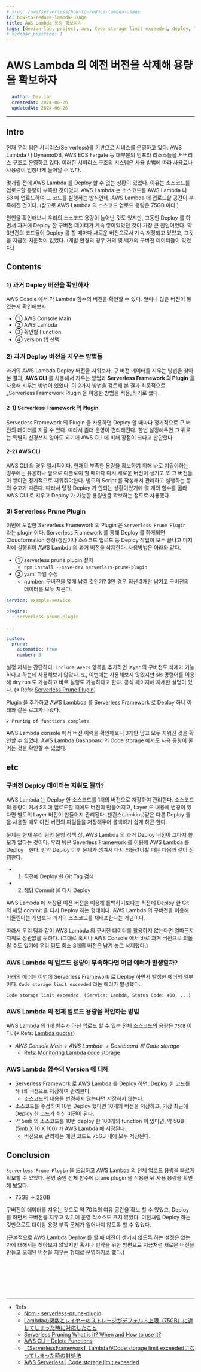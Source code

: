 ```yaml
---
# slug: /aws/serverless/how-to-reduce-lambda-usage
id: how-to-reduce-lambda-usage
title: AWS Lambda 용량 확보하기
tags: [devian-lab, project, aws, Code storage limit exceeded, deploy, lambda, prune plugin, serverless, serverless framework, 람다버전, 용량부족]
# sidebar_position: 1
---
```


<!--title -->
# AWS Lambda 의 예전 버전을 삭제해 용량을 확보하자
<!--//title -->

<!-- 
```json
{
  "author": "Dev.ian",
  "createdAt": "2024-06-26",
  "updatedAt": "2024-06-26"
}
``` 
-->

```yaml
  author: Dev.ian
  createdAt: 2024-06-26
  updatedAt: 2024-06-26
```

---

## Intro
 현재 우리 팀은 서버리스(Serverless)를 기반으로 서비스를 운영하고 있다. AWS Lambda 나 DynamoDB, AWS ECS Fargate 등 대부분의 인프라 리소스들을 서버리스 구조로 운영하고 있다. 이러한 서버리스 구조의 시스템은 사용 방법에 따라 사용료나 사용량이 엄청나게 늘어날 수 있다. 
 
 몇개월 전에 AWS Lambda 를 Deploy 할 수 없는 상황이 있었다. 이유는 소스코드를 업로드할 용량이 부족한 것이었다. AWS Lambda 는 소스코드를 AWS Lambda 나 S3 에 업로드하여 그 코드를 실행하는 방식인데, AWS Lambda 에 업로드할 공간이 부족해진 것이다. (참고로 AWS Lambda 의 소스코드 업로드 용량은 75GB 이다.)

 원인을 확인해보니 우리의 소스코드 용량이 늘어난 것도 있지만, 그동안 Deploy 를 하면서 과거에 Deploy 한 구버전 데이터가 계속 쌓여있었던 것이 가장 큰 원인이었다. 약 3년간의 코드들이 Deploy 를 할 때마다 새로운 버전으로서 계속 저장되고 있었고, 그것을 지금껏 지운적이 없었다. (개발 환경의 경우 거의 몇 백개의 구버전 데이터들이 있었다.) 


## Contents

### 1) 과거 Deploy 버전을 확인하자
 AWS Cosole 에서 각 Lambda 함수의 버전을 확인할 수 있다. 얼마나 많은 버전이 쌓였는지 확인해보자.

  - ① AWS Console Main
  - ② AWS Lambda
  - ③ 확인할 Function
  - ④ version 탭 선택

### 2) 과거 Deploy 버전을 지우는 방법들
 과거의 AWS Lambda Deploy 버전을 지워보자. 구 버전 데이터를 지우는 방법을 찾아본 결과, **AWS CLI** 를 사용해서 지우는 방법과 **Serverless Framework 의 Plugin** 을 사용해 지우는 방법이 있었다. 이 2가지 방법을 검토해 본 결과 최종적으로 _Serverless Framework Plugin 을 이용한 방법을 적용_하기로 했다.
 
#### 2-1) Serverless Framework 의 Plugin
 Serverless Framework 의 Plugin 을 사용하면 Deploy 할 때마다 정기적으로 구 버전의 데이터를 지울 수 있다. 따라서 좀더 운영이 편리해진다. 한번 설정해두면 그 뒤로는 특별히 신경쓰지 않아도 되기에 AWS CLI 에 비해 장점이 크다고 판단했다.
 
#### 2-2) AWS CLI
 AWS CLI 의 경우 일시적이다. 현재의 부족한 용량을 확보하기 위해 바로 지워야하는 경우에는 유용하나 앞으로 디플로이 할 때마다 다시 새로운 버전이 생기고 또 그 버전들이 쌓이면 정기적으로 지워줘야한다. 별도의 Script 를 작성해서 관리하고 실행하는 등의 수고가 따른다. 따라서 당장 Deploy 가 안되는 상황이었기에 몇 개의 함수를 골라 AWS CLI 로 지우고 Deploy 가 가능한 용량만큼 확보하는 정도로 사용했다. 
 

### 3) Serverless Prune Plugin
 이번에 도입한 Serverless Framework 의 Plugin 은 `Serverless Prune Plugin`　 라는 plugin 이다. Serverless Framework 를 통해 Deploy 를 하게되면 Cloudformation 생성/갱신이나 소스코드 업로드 등 Deploy 작업이 모두 끝나고 마지막에 실행되어 AWS Lambda 의 과거 버전을 삭제한다. 사용방법은 아래와 같다. 
 
- ① serverless prune plugin 설치
  + `npm install --save-dev serverless-prune-plugin`
- ② yaml 파일 수정
  + number: 구버전을 몇개 남길 것인가? 3인 경우 최신 3개만 남기고 구버전의 데이터를 모두 지운다.
  
```yaml
service: example-service

plugins:
  - serverless-prune-plugin

... 

custom:
  prune:
    automatic: true
    number: 3

```

 설정 자체는 간단하다. `includeLayers` 항목을 추가하면 layer 의 구버전도 삭제가 가능하다고 하는데 사용해보지 않았다. 또, 이번에는 사용해보지 않았지만 sls 명령어를 이용해 dry run 도 가능하고 바로 실행도 가능하다고 한다. 공식 페이지에 자세한 설명이 있다. (※ Refs: [Serverless Prune Plugin](https://www.serverless.com/plugins/serverless-prune-plugin))

 Plugin 을 추가하고 AWS Lambbda 를 Serverless Framework 로 Deploy 하니 아래와 같은 로그가 나왔다. 
 
 ```shell
 ✔ Pruning of functions complete
 ```
 
 AWS Lambda console 에서 버전 이력을 확인해보니 3개만 남고 모두 지워진 것을 확인할 수 있었다. AWS Lambda Dashboard 의 Code storage 에서도 사용 용량이 줄어든 것을 확인할 수 있었다. 


## etc
### 구버전 Deploy 데이터는 지워도 될까?
 AWS Lambda 는 Deploy 한 소스코드를 1개의 버전으로 저장하여 관리한다. 소스코드의 용량이 커서 S3 에 업로드할 때에도 버전이 만들어지고, Layer 도 내용에 변경이 있다면 별도의 Layer 버전이 만들어져 관리된다. 젠킨스(Jenkins)같은 다른 Deploy 툴을 사용할 때도 이전 버전의 파일들을 저장해두어 롤백하기 쉽게 하곤 한다.
 
 문제는 현재 우리 팀의 운영 정책 상, AWS Lambda 의 과거 Deploy 버전이 그다지 쓸모가 없다는 것이다. 우리 팀은 Severless Framework 를 이용해 AWS Lambda 를 Deploy　한다. 만약 Deploy 이후 문제가 생겨서 다시 되돌려야할 때는 다음과 같이 진행한다.
 
  - 1) 직전에 Deploy 한 Git Tag 검색
  - 2) 해당 Commit 을 다시 Deploy

AWS Lambda 에 저장된 이전 버전을 이용해 롤백하기보다는 직전에 Deploy 한 Git 의 해당 commit 을 다시 Deploy 하는 형태이다. AWS Lambda 의 구버전을 이용해 되돌린다는 개념보다 과거의 소스코드를 재배포한다는 개념이다. 
 
 따라서 우리 팀과 같이 AWS Lambda 의 구버전 데이터를 활용하지 않는다면 얼마든지 지워도 상관없을 듯하다. (그대로 혹시나 AWS Console 에서 바로 과거 버전으로 되돌릴 수도 있기에 우리 팀도 최소 3개의 버전은 남겨 놓고 삭제했다.)

### AWS Lambda 의 업로드 용량이 부족하다면 어떤 에러가 발생할까?
 아래의 에러는 이번에 Serverless Framework 로 Deploy 하면서 발생한 에러의 일부이다. `Code storage limit exceeded` 라는 에러가 발생했다.

```shell
Code storage limit exceeded. (Service: Lambda, Status Code: 400, ...)
```

### AWS Lambda 의 전체 업로드 용량을 확인하는 방법
  AWS Lambda 의 1개 함수가 아닌 업로드 할 수 있는 전체 소스코드의 용량은 `75GB` 이다. (※ Refs: [Lambda quotas](https://docs.aws.amazon.com/lambda/latest/dg/gettingstarted-limits.html#compute-and-storage))

  - _AWS Console Main-> AWS Lambda -> Dashboard 의 Code storage_
    + Refs: [Monitoring Lambda code storage](https://docs.aws.amazon.com/lambda/latest/operatorguide/code-storage.html)

### AWS Lambda 함수의 Version 에 대해
- Serverless Framework 로 AWS Lambda 를 Deploy 하면, Deploy 한 코드를 `하나의 버전`으로 저장하여 관리한다.
  + 소스코드의 내용을 변경하지 않는다면 저장하지 않는다.
- 소스코드를 수정하여 10번 Deploy 했다면 10개의 버전을 저장하고, 가장 최근에 Deploy 한 코드가 최신 버전이 된다.
- 약 5mb 의 소스코드를 10번 deploy 한 100개의 function 이 있다면, 약 5GB (5mb X 10 X 100) 가 AWS Lambda 에 저장된다.
  + 버전으로 관리하는 예전 코드도 75GB 내에 모두 저장된다.


## Conclusion
 `Serverless Prune Plugin` 을 도입하고 AWS Lambda 의 전체 업로드 용량을 빠르게 확보할 수 있었다. 운영 중인 전체 함수에 prune plugin 을 적용한 뒤 사용 용량을 확인해 보았다.


  - 75GB -> 22GB
  

 구버전의 데이터를 지우는 것으로 약 70%의 여유 공간을 확보 할 수 있었고, Deploy 를 하면서 구버전을 지우고 있기에 운영 리소스도 크지 않았다. 이전처럼 Deploy 하는 것만으로도 더이상 용량 부족 문제가 일어나지 않도록 할 수 있었다.
 
(근본적으로 AWS Lambda Deploy 를 할 때 버전이 생기지 않도록 하는 설정은 없는가에 대해서는 찾아보지 않았지만 혹시나 만약을 위한 방편으로 지금처럼 새로운 버전을 만들고 오래된 버전을 지우는 형태로 운영하기로 했다.)

<br /><br /><br /><br /><br />

--- 
- Refs
	+ [Npm - serverless-prune-plugin](https://www.npmjs.com/package/serverless-prune-plugin)
	+ [Lambdaの関数とレイヤーのストレージがデフォルト上限（75GB）に達してしまった時に対応したこと](https://dev.classmethod.jp/articles/lambda-error-storage-limit)
	+ [Serverless Pruning What is it? When and How to use it?](https://medium.com/@pjoshi_96874/serverless-pruning-what-is-it-when-and-how-to-use-it-1ac79dcb927a)
	+ [AWS CLI - Delete Functions](https://docs.aws.amazon.com/cli/latest/reference/lambda/delete-function.html)
	+ [【ServerlessFramework】LambdaがCode storage limit exceededになってしまった時の対処法](https://qiita.com/spring_i/items/40cfc99504d26b0834cc)
	+ [AWS Serverless | Code storage limit exceeded](https://stackoverflow.com/questions/51722526/aws-serverless-code-storage-limit-exceeded)